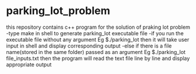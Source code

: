 # parking_lot_problem
this repository contains c++ program for the solution of praking lot problem
-type make in shell to generate parking_lot executable file
-if you run the executable file without any argument
  Eg
     $./parking_lot
 then it will take user input in shell and display corresponding output
-else if there is a file name(stored in the same folder) passed as an argument
  Eg
     $./parking_lot file_inputs.txt
then the program will read the text file line by line and display appropriate output
